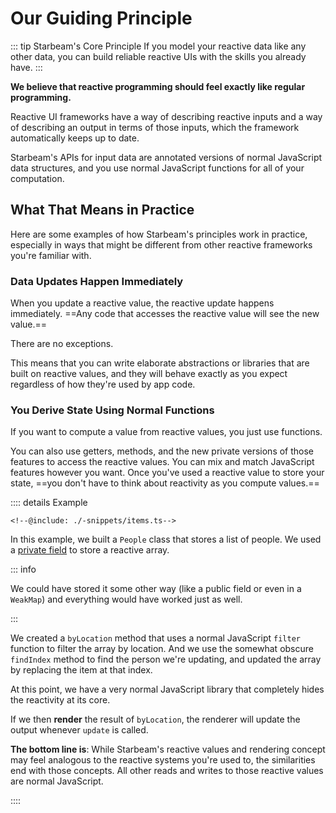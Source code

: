 # Our Guiding Principle

::: tip Starbeam's Core Principle If you model your reactive data
like any other data, you can build reliable reactive UIs with the
skills you already have. :::

**We believe that reactive programming should feel exactly like
regular programming.**

Reactive UI frameworks have a way of describing reactive inputs
and a way of describing an output in terms of those inputs, which
the framework automatically keeps up to date.

Starbeam's APIs for input data are annotated versions of normal
JavaScript data structures, and you use normal JavaScript
functions for all of your computation.

## What That Means in Practice

Here are some examples of how Starbeam's principles work in
practice, especially in ways that might be different from other
reactive frameworks you're familiar with.

### Data Updates Happen Immediately

When you update a reactive value, the reactive update happens
immediately. ==Any code that accesses the reactive value will see
the new value.==

There are no exceptions.

This means that you can write elaborate abstractions or libraries
that are built on reactive values, and they will behave exactly
as you expect regardless of how they're used by app code.

### You Derive State Using Normal Functions

If you want to compute a value from reactive values, you just use
functions.

You can also use getters, methods, and the new private versions
of those features to access the reactive values. You can mix and
match JavaScript features however you want. Once you've used a
reactive value to store your state, ==you don't have to think
about reactivity as you compute values.==

:::: details Example

```snippet {#reactive-class}
<!--@include: ./-snippets/items.ts-->
```

In this example, we built a `People` class that stores a list of
people. We used a [private field] to store a reactive array.

::: info

We could have stored it some other way (like a public field or
even in a `WeakMap`) and everything would have worked just as
well.

:::

We created a `byLocation` method that uses a normal JavaScript
`filter` function to filter the array by location. And we use the
somewhat obscure `findIndex` method to find the person we're
updating, and updated the array by replacing the item at that
index.

At this point, we have a very normal JavaScript library that
completely hides the reactivity at its core.

If we then **render** the result of `byLocation`, the renderer
will update the output whenever `update` is called.

**The bottom line is**: While Starbeam's reactive values and
rendering concept may feel analogous to the reactive systems
you're used to, the similarities end with those concepts. All
other reads and writes to those reactive values are normal
JavaScript.

::::

[private field]:
  https://developer.mozilla.org/en-US/docs/Web/JavaScript/Reference/Classes/Private_class_fields

